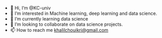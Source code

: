 - 👋 Hi, I’m @KC-univ
- 👀 I’m interested in Machine learning, deep learning and data science.
- 🌱 I’m currently learning data science
- 💞️ I’m looking to collaborate on data science projects.
- 📫 How to reach me khalilchouikri@gmail.com

<!---
KC-univ/KC-univ is a ✨ special ✨ repository because its `README.md` (this file) appears on your GitHub profile.
You can click the Preview link to take a look at your changes.
--->
